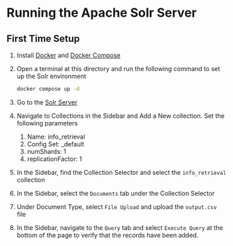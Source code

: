 # Running the Apache Solr Server

## First Time Setup

1. Install [Docker](https://docs.docker.com/get-docker/) and [Docker Compose](https://docs.docker.com/compose/install/)
2. Open a terminal at this directory and run the following command to set up the Solr environment

    ```bash
    docker compose up -d
    ```

3. Go to the [Solr Server](http://localhost:8983)
4. Navigate to Collections in the Sidebar and Add a New collection. Set the following parameters
   1. Name: info_retrieval
   2. Config Set: _default
   3. numShards: 1
   4. replicationFactor: 1
5. In the Sidebar, find the Collection Selector and select the `info_retrieval` collection
6. In the Sidebar, select the `Documents` tab under the Collection Selector
7. Under Document Type, select `File Upload` and upload the `output.csv` file
8. In the Sidebar, navigate to the `Query` tab and select `Execute Query` at the bottom of the page to verify that the records have been added.
